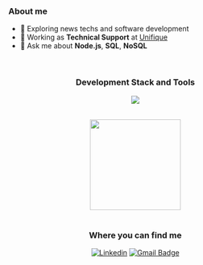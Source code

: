 <h3>About me</h3>

- 🤔 Exploring news techs and software development
- 💼 Working as **Technical Support** at <a href="https://unifique.com.br/">Unifique</a>
- 💬 Ask me about **Node.js**, **SQL**, **NoSQL**

<br>

<h3 align="center">Development Stack and Tools</h3>

<p align="center">
  <a href="https://skillicons.dev">
    <img src="https://skillicons.dev/icons?i=js,ts,docker,nodejs,nestjs,aws,linux,git,jest,mongodb,postgres,redis" />
  </a>
</p>

<br/>

<div align="center">
  <a href="https://github.com/fiamon">
    <img height="180em" src="https://github-readme-stats.vercel.app/api?username=fiamon&theme=dracula&show_icons=true" />
  </a>
</div>

<br>

<div align="center">
  <h3>Where you can find me</h3>
  
  [![Linkedin](https://img.shields.io/badge/LinkedIn-0A66C2.svg?style=for-the-badge&logo=LinkedIn&logoColor=white)](https://www.linkedin.com/in/fiamon/)
  [![Gmail Badge](https://img.shields.io/badge/Gmail-EA4335.svg?style=for-the-badge&logo=Gmail&logoColor=white)](mailto:juliogustavofi@gmail.com)
</div>
